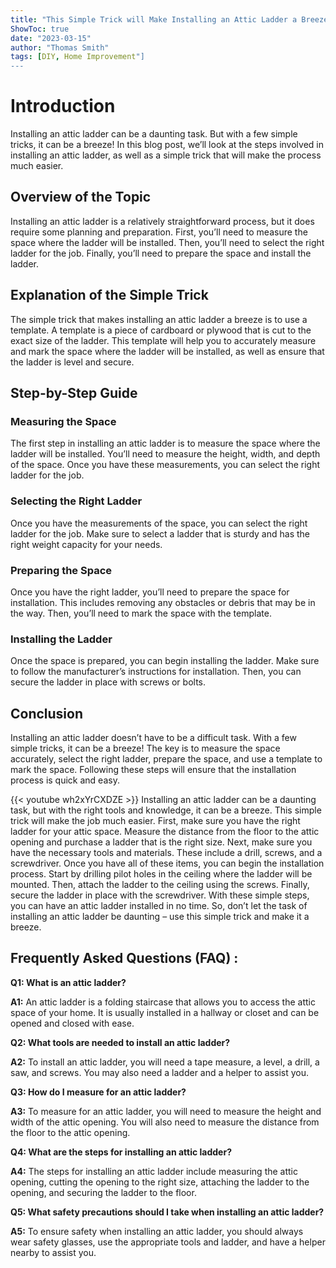 ```yaml
---
title: "This Simple Trick will Make Installing an Attic Ladder a Breeze!"
ShowToc: true 
date: "2023-03-15"
author: "Thomas Smith" 
tags: [DIY, Home Improvement"]
---
```

# Introduction 
Installing an attic ladder can be a daunting task. But with a few simple tricks, it can be a breeze! In this blog post, we’ll look at the steps involved in installing an attic ladder, as well as a simple trick that will make the process much easier. 

## Overview of the Topic
Installing an attic ladder is a relatively straightforward process, but it does require some planning and preparation. First, you’ll need to measure the space where the ladder will be installed. Then, you’ll need to select the right ladder for the job. Finally, you’ll need to prepare the space and install the ladder. 

## Explanation of the Simple Trick
The simple trick that makes installing an attic ladder a breeze is to use a template. A template is a piece of cardboard or plywood that is cut to the exact size of the ladder. This template will help you to accurately measure and mark the space where the ladder will be installed, as well as ensure that the ladder is level and secure. 

## Step-by-Step Guide

### Measuring the Space
The first step in installing an attic ladder is to measure the space where the ladder will be installed. You’ll need to measure the height, width, and depth of the space. Once you have these measurements, you can select the right ladder for the job. 

### Selecting the Right Ladder
Once you have the measurements of the space, you can select the right ladder for the job. Make sure to select a ladder that is sturdy and has the right weight capacity for your needs. 

### Preparing the Space
Once you have the right ladder, you’ll need to prepare the space for installation. This includes removing any obstacles or debris that may be in the way. Then, you’ll need to mark the space with the template. 

### Installing the Ladder
Once the space is prepared, you can begin installing the ladder. Make sure to follow the manufacturer’s instructions for installation. Then, you can secure the ladder in place with screws or bolts. 

## Conclusion
Installing an attic ladder doesn’t have to be a difficult task. With a few simple tricks, it can be a breeze! The key is to measure the space accurately, select the right ladder, prepare the space, and use a template to mark the space. Following these steps will ensure that the installation process is quick and easy.

{{< youtube wh2xYrCXDZE >}} 
Installing an attic ladder can be a daunting task, but with the right tools and knowledge, it can be a breeze. This simple trick will make the job much easier. First, make sure you have the right ladder for your attic space. Measure the distance from the floor to the attic opening and purchase a ladder that is the right size. Next, make sure you have the necessary tools and materials. These include a drill, screws, and a screwdriver. Once you have all of these items, you can begin the installation process. Start by drilling pilot holes in the ceiling where the ladder will be mounted. Then, attach the ladder to the ceiling using the screws. Finally, secure the ladder in place with the screwdriver. With these simple steps, you can have an attic ladder installed in no time. So, don’t let the task of installing an attic ladder be daunting – use this simple trick and make it a breeze.

## Frequently Asked Questions (FAQ) :
**Q1: What is an attic ladder?**

**A1:** An attic ladder is a folding staircase that allows you to access the attic space of your home. It is usually installed in a hallway or closet and can be opened and closed with ease.

**Q2: What tools are needed to install an attic ladder?**

**A2:** To install an attic ladder, you will need a tape measure, a level, a drill, a saw, and screws. You may also need a ladder and a helper to assist you. 

**Q3: How do I measure for an attic ladder?**

**A3:** To measure for an attic ladder, you will need to measure the height and width of the attic opening. You will also need to measure the distance from the floor to the attic opening. 

**Q4: What are the steps for installing an attic ladder?**

**A4:** The steps for installing an attic ladder include measuring the attic opening, cutting the opening to the right size, attaching the ladder to the opening, and securing the ladder to the floor. 

**Q5: What safety precautions should I take when installing an attic ladder?**

**A5:** To ensure safety when installing an attic ladder, you should always wear safety glasses, use the appropriate tools and ladder, and have a helper nearby to assist you.





